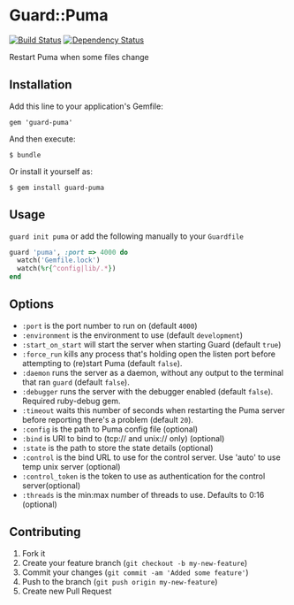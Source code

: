# Guard::Puma
[![Build Status](https://secure.travis-ci.org/jc00ke/guard-puma.png)](http://travis-ci.org/jc00ke/guard-puma)
[![Dependency Status](https://gemnasium.com/jc00ke/guard-puma.png?travis)](https://gemnasium.com/jc00ke/guard-puma)

Restart Puma when some files change

## Installation

Add this line to your application's Gemfile:

    gem 'guard-puma'

And then execute:

    $ bundle

Or install it yourself as:

    $ gem install guard-puma

## Usage

`guard init puma` or add the following manually to your `Guardfile`

```ruby
guard 'puma', :port => 4000 do
  watch('Gemfile.lock')
  watch(%r{^config|lib/.*})
end
```

## Options

* `:port` is the port number to run on (default `4000`)
* `:environment` is the environment to use (default `development`)
* `:start_on_start` will start the server when starting Guard (default `true`)
* `:force_run` kills any process that's holding open the listen port before attempting to (re)start Puma (default `false`).
* `:daemon` runs the server as a daemon, without any output to the terminal that ran `guard` (default `false`).
* `:debugger` runs the server with the debugger enabled (default `false`). Required ruby-debug gem.
* `:timeout` waits this number of seconds when restarting the Puma server before reporting there's a problem (default `20`).
* `:config` is the path to Puma config file (optional)
* `:bind` is URI to bind to (tcp:// and unix:// only) (optional)
* `:state` is the path to store the state details (optional)
* `:control` is the bind URL to use for the control server. Use 'auto' to use temp unix server (optional)
* `:control_token` is the token to use as authentication for the control server(optional)
* `:threads` is the min:max number of threads to use. Defaults to 0:16 (optional)

## Contributing

1. Fork it
2. Create your feature branch (`git checkout -b my-new-feature`)
3. Commit your changes (`git commit -am 'Added some feature'`)
4. Push to the branch (`git push origin my-new-feature`)
5. Create new Pull Request
